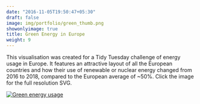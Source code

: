```yaml
---
date: "2016-11-05T19:50:47+05:30"
draft: false
image: img/portfolio/green_thumb.png
showonlyimage: true
title: Green Energy in Europe
weight: 9
---
```


This visualisation was created for a Tidy Tuesday challenge of energy usage in Europe. <!--more-->It features an attractive layout of all the European countries and how their use of renewable or nuclear energy changed from 2016 to 2018, compared to the European average of ~50%. Click the image for the full resolution SVG.

[![Green energy usage](https://willdebras.github.io/viz/img/portfolio/green_thumb.png)](https://willdebras.github.io/viz/img/portfolio/green.svg)

